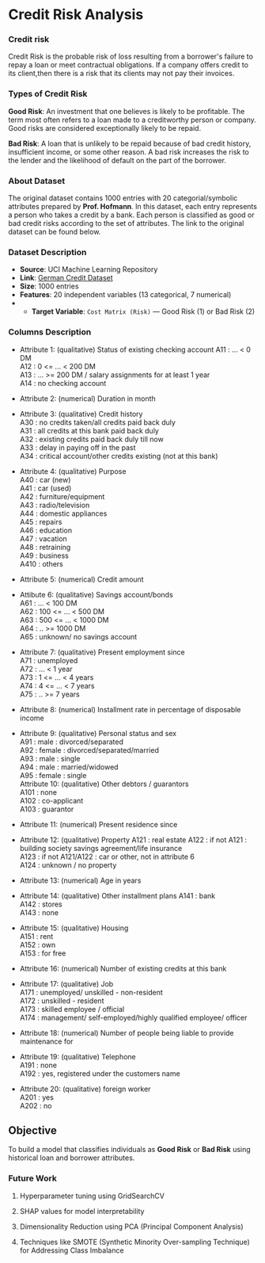 # Credit Risk Analysis


### Credit risk
Credit Risk is the probable risk of loss resulting from a borrower's failure to repay a loan or meet contractual obligations. If a company offers credit to its client,then there is a risk that its clients may not pay their invoices.

### Types of Credit Risk
**Good Risk**: An investment that one believes is likely to be profitable. The term most often refers to a loan made to a creditworthy person or company. Good risks are considered exceptionally likely to be repaid.

**Bad Risk**: A loan that is unlikely to be repaid because of bad credit history, insufficient income, or some other reason. A bad risk increases the risk to the lender and the likelihood of default on the part of the borrower.

### About Dataset

The original dataset contains 1000 entries with 20 categorial/symbolic attributes prepared by **Prof. Hofmann**. In this dataset, each entry represents a person who takes a credit by a bank. Each person is classified as good or bad credit risks according to the set of attributes. The link to the original dataset can be found below.

### Dataset Description

- **Source**: UCI Machine Learning Repository  
- **Link**: [German Credit Dataset](https://archive.ics.uci.edu/dataset/144/statlog+german+credit+data)  
- **Size**: 1000 entries  
- **Features**: 20 independent variables (13 categorical, 7 numerical)
- - **Target Variable**: `Cost Matrix (Risk)` — Good Risk (1) or Bad Risk (2)  


### Columns Description
* Attribute 1: (qualitative) Status of existing checking account
A11 : ... < 0 DM  
A12 : 0 <= ... < 200 DM  
A13 : ... >= 200 DM / salary assignments for at least 1 year  
A14 : no checking account  

* Attribute 2: (numerical) Duration in month

* Attribute 3: (qualitative) Credit history  
A30 : no credits taken/all credits paid back duly  
A31 : all credits at this bank paid back duly  
A32 : existing credits paid back duly till now  
A33 : delay in paying off in the past  
A34 : critical account/other credits existing (not at this bank)  

* Attribute 4: (qualitative) Purpose  
A40 : car (new)  
A41 : car (used)  
A42 : furniture/equipment  
A43 : radio/television  
A44 : domestic appliances  
A45 : repairs  
A46 : education  
A47 : vacation  
A48 : retraining  
A49 : business  
A410 : others  

* Attribute 5: (numerical) Credit amount  
* Attibute 6: (qualitative) Savings account/bonds  
A61 : ... < 100 DM  
A62 : 100 <= ... < 500 DM  
A63 : 500 <= ... < 1000 DM  
A64 : .. >= 1000 DM  
A65 : unknown/ no savings account  

* Attribute 7: (qualitative) Present employment since  
A71 : unemployed  
A72 : ... < 1 year  
A73 : 1 <= ... < 4 years  
A74 : 4 <= ... < 7 years  
A75 : .. >= 7 years  

* Attribute 8: (numerical) Installment rate in percentage of disposable income
  
* Attribute 9: (qualitative) Personal status and sex  
A91 : male : divorced/separated  
A92 : female : divorced/separated/married  
A93 : male : single  
A94 : male : married/widowed  
A95 : female : single  
Attribute 10: (qualitative) Other debtors / guarantors  
A101 : none  
A102 : co-applicant  
A103 : guarantor  

* Attribute 11: (numerical) Present residence since

*  Attribute 12: (qualitative) Property A121 : real estate
A122 : if not A121 : building society savings agreement/life insurance  
A123 : if not A121/A122 : car or other, not in attribute 6  
A124 : unknown / no property  

* Attribute 13: (numerical) Age in years

* Attribute 14: (qualitative) Other installment plans
A141 : bank  
A142 : stores  
A143 : none  
* Attribute 15: (qualitative) Housing  
A151 : rent  
A152 : own   
A153 : for free  
* Attribute 16: (numerical) Number of existing credits at this bank  
* Attribute 17: (qualitative) Job  
A171 : unemployed/ unskilled - non-resident  
A172 : unskilled - resident  
A173 : skilled employee / official  
A174 : management/ self-employed/highly qualified employee/ officer  
* Attribute 18: (numerical) Number of people being liable to provide maintenance for  
* Attribute 19: (qualitative) Telephone  
A191 : none  
A192 : yes, registered under the customers name  
* Attribute 20: (qualitative) foreign worker  
A201 : yes  
A202 : no


## Objective

To build a model that classifies individuals as **Good Risk** or **Bad Risk** using historical loan and borrower attributes.


### Future Work

1. Hyperparameter tuning using GridSearchCV

2. SHAP values for model interpretability

3. Dimensionality Reduction using PCA (Principal Component Analysis)

4. Techniques like SMOTE (Synthetic Minority Over-sampling Technique) for Addressing Class Imbalance 


